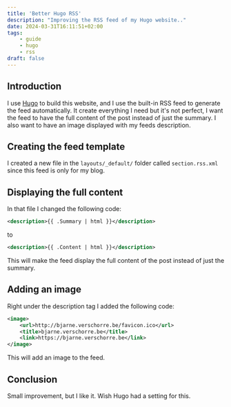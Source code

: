 ```yaml
---
title: 'Better Hugo RSS'
description: "Improving the RSS feed of my Hugo website.."
date: 2024-03-31T16:11:51+02:00
tags: 
    - guide
    - hugo
    - rss
draft: false
---
```


## Introduction
I use [Hugo](https://gohugo.io/) to build this website, and I use the built-in RSS feed to generate the feed automatically. It create everything I need but it's not perfect, I want the feed to have the full content of the post instead of just the summary. I also want to have an image displayed with my feeds description.

## Creating the feed template
I created a new file in the `layouts/_default/` folder called `section.rss.xml` since this feed is only for my blog.

## Displaying the full content
In that file I changed the following code:
```xml
<description>{{ .Summary | html }}</description>
```

to

```xml
<description>{{ .Content | html }}</description>
```
This will make the feed display the full content of the post instead of just the summary.

## Adding an image
Right under the description tag I added the following code:
```xml
<image>
    <url>http://bjarne.verschorre.be/favicon.ico</url>
    <title>bjarne.verschorre.be</title>
    <link>https://bjarne.verschorre.be</link>
</image>
```
This will add an image to the feed.

## Conclusion
Small improvement, but I like it. Wish Hugo had a setting for this.
